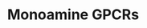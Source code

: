 ---
annotations:
- id: PW:0000125
  parent: signaling pathway
  type: Pathway Ontology
  value: G protein mediated signaling pathway
- id: PW:0000003
  parent: signaling pathway
  type: Pathway Ontology
  value: signaling pathway
authors:
- MaintBot
- Egonw
- Elisa
- Khanspers
citedin: ''
communities: []
description: 'G protein–coupled receptors (GPCRs) which are also known as seven-(pass)-transmembrane
  domain receptors, 7TM receptors, heptahelical receptors, serpentine receptor, and
  G protein–linked receptors (GPLR), constitute a large protein family of receptors
  that detect molecules outside the cell and activate internal signal transduction
  pathways and, ultimately, cellular responses. Coupling with G proteins, they are
  called seven-transmembrane receptors because they pass through the cell membrane
  seven times. Source: [Wikipedia](https://en.wikipedia.org/wiki/G_protein–coupled_receptor)  Monoamine
  GPCRs are Rhodopsin-like GPCRs that bind to monoamine neurotransmitters. [Monoamine
  neurotransmitters](https://en.wikipedia.org/wiki/Monoamine_neurotransmitter)'
last-edited: 2025-02-26
ndex: null
organisms:
- Canis familiaris
redirect_from:
- /index.php/Pathway:WP1193
- /instance/WP1193
- /instance/WP1193_r136868
revision: r136868
schema-jsonld:
- '@context': https://schema.org/
  '@id': https://wikipathways.github.io/pathways/WP1193.html
  '@type': Dataset
  creator:
    '@type': Organization
    name: WikiPathways
  description: 'G protein–coupled receptors (GPCRs) which are also known as seven-(pass)-transmembrane
    domain receptors, 7TM receptors, heptahelical receptors, serpentine receptor,
    and G protein–linked receptors (GPLR), constitute a large protein family of receptors
    that detect molecules outside the cell and activate internal signal transduction
    pathways and, ultimately, cellular responses. Coupling with G proteins, they are
    called seven-transmembrane receptors because they pass through the cell membrane
    seven times. Source: [Wikipedia](https://en.wikipedia.org/wiki/G_protein–coupled_receptor)  Monoamine
    GPCRs are Rhodopsin-like GPCRs that bind to monoamine neurotransmitters. [Monoamine
    neurotransmitters](https://en.wikipedia.org/wiki/Monoamine_neurotransmitter)'
  keywords:
  - ADRA1A
  - ADRA1B
  - ADRA1D
  - ADRA2A
  - ADRA2B
  - ADRA2C
  - ADRB1
  - ADRB2
  - ADRB3
  - 'Acetylcholine '
  - CHRM1
  - CHRM2
  - CHRM3
  - CHRM4
  - CHRM5
  - DRD1
  - DRD2
  - DRD3
  - DRD4
  - DRD5
  - Epinephrine
  - HRH1
  - HRH2
  - HTR1A
  - HTR1B
  - HTR1D
  - HTR1E
  - HTR2A
  - HTR2B
  - HTR2C
  - HTR4
  - HTR5A
  - HTR6
  - HTR7
  - Muscarine
  - Norepinephrine
  license: CC0
  name: Monoamine GPCRs
seo: CreativeWork
title: Monoamine GPCRs
wpid: WP1193
---